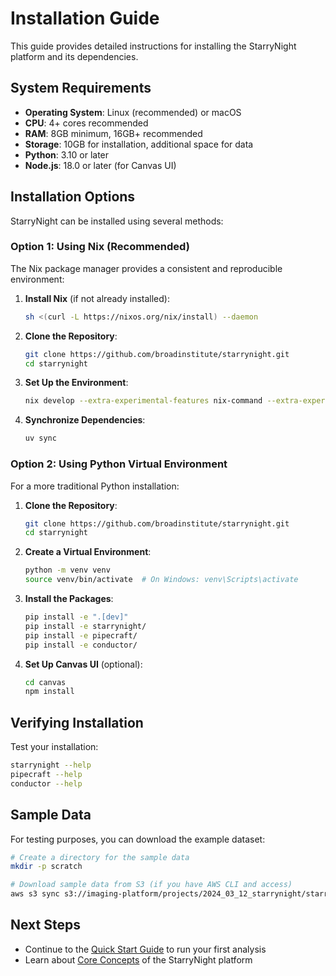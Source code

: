 # Installation Guide

This guide provides detailed instructions for installing the StarryNight platform and its dependencies.

## System Requirements

- **Operating System**: Linux (recommended) or macOS
- **CPU**: 4+ cores recommended
- **RAM**: 8GB minimum, 16GB+ recommended
- **Storage**: 10GB for installation, additional space for data
- **Python**: 3.10 or later
- **Node.js**: 18.0 or later (for Canvas UI)

## Installation Options

StarryNight can be installed using several methods:

### Option 1: Using Nix (Recommended)

The Nix package manager provides a consistent and reproducible environment:

1. **Install Nix** (if not already installed):
   ```bash
   sh <(curl -L https://nixos.org/nix/install) --daemon
   ```

2. **Clone the Repository**:
   ```bash
   git clone https://github.com/broadinstitute/starrynight.git
   cd starrynight
   ```

3. **Set Up the Environment**:
   ```bash
   nix develop --extra-experimental-features nix-command --extra-experimental-features flakes
   ```

4. **Synchronize Dependencies**:
   ```bash
   uv sync
   ```

### Option 2: Using Python Virtual Environment

For a more traditional Python installation:

1. **Clone the Repository**:
   ```bash
   git clone https://github.com/broadinstitute/starrynight.git
   cd starrynight
   ```

2. **Create a Virtual Environment**:
   ```bash
   python -m venv venv
   source venv/bin/activate  # On Windows: venv\Scripts\activate
   ```

3. **Install the Packages**:
   ```bash
   pip install -e ".[dev]"
   pip install -e starrynight/
   pip install -e pipecraft/
   pip install -e conductor/
   ```

4. **Set Up Canvas UI** (optional):
   ```bash
   cd canvas
   npm install
   ```

## Verifying Installation

Test your installation:

   ```bash
   starrynight --help
   pipecraft --help
   conductor --help
   ```

## Sample Data

For testing purposes, you can download the example dataset:

```bash
# Create a directory for the sample data
mkdir -p scratch

# Download sample data from S3 (if you have AWS CLI and access)
aws s3 sync s3://imaging-platform/projects/2024_03_12_starrynight/starrynight_example scratch/starrynight_example
```

## Next Steps

- Continue to the [Quick Start Guide](quickstart.md) to run your first analysis
- Learn about [Core Concepts](core-concepts.md) of the StarryNight platform
